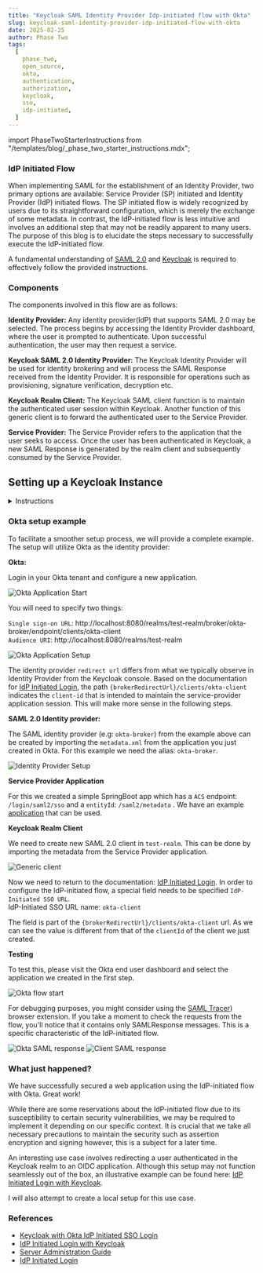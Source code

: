 ```yaml
---
title: "Keycloak SAML Identity Provider Idp-initiated flow with Okta"
slug: keycloak-saml-identity-provider-idp-initiated-flow-with-okta
date: 2025-02-25
author: Phase Two
tags:
  [
    phase_two,
    open_source,
    okta,
    authentication,
    authorization,
    keycloak,
    sso,
    idp-initiated,
  ]
---
```

import PhaseTwoStarterInstructions from "/templates/blog/_phase_two_starter_instructions.mdx";


### IdP Initiated Flow

When implementing SAML for the establishment of an Identity Provider, two primary options are available: Service Provider (SP) initiated and Identity Provider (IdP) initiated flows. The SP initiated flow is widely recognized by users due to its straightforward configuration, which is merely the exchange of some metadata. In contrast, the IdP-initiated flow is less intuitive and involves an additional step that may not be readily apparent to many users. The purpose of this blog is to elucidate the steps necessary to successfully execute the IdP-initiated flow.

A fundamental understanding of [SAML 2.0](https://en.wikipedia.org/wiki/SAML_2.0) and [Keycloak](https://www.keycloak.org/) is required to effectively follow the provided instructions.

### Components

The components involved in this flow are as follows:

**Identity Provider:**
Any identity provider(IdP) that supports SAML 2.0 may be selected. The process begins by accessing the Identity Provider dashboard, where the user is prompted to authenticate. Upon successful authentication, the user may then request a service.

**Keycloak SAML 2.0 Identity Provider:**
The Keycloak Identity Provider will be used for identity brokering and will process the SAML Response received from the Identity Provider. It is responsible for operations such as provisioning, signature verification, decryption etc.

**Keycloak Realm Client:**
The Keycloak SAML client function is to maintain the authenticated user session within Keycloak. Another function of this generic client is to forward the authenticated user to the Service Provider.

**Service Provider:**
The Service Provider refers to the application that the user seeks to access. Once the user has been authenticated in Keycloak, a new SAML Response is generated by the realm client and subsequently consumed by the Service Provider.

## Setting up a Keycloak Instance

<details>
  <summary>Instructions</summary>
  <PhaseTwoStarterInstructions />
</details>

### Okta setup example

To facilitate a smoother setup process, we will provide a complete example. The setup will utilize Okta as the identity provider:

**Okta:**

Login in your Okta tenant and configure a new application.

![Okta Application Start](/blog/saml/idp-init/okta-application-start.png)

You will need to specify two things:

`Single sign-on URL`: http://localhost:8080/realms/test-realm/broker/okta-broker/endpoint/clients/okta-client \
`Audience URI`: http://localhost:8080/realms/test-realm

![Okta Application Setup](/blog/saml/idp-init/okta-application-setup.png)

The identity provider `redirect url` differs from what we typically observe in Identity Provider from the Keycloak console. Based on the documentation for [IdP Initiated Login](https://www.keycloak.org/docs/latest/server_admin/#idp-initiated-login), the path `{brokerRedirectUrl}/clients/okta-client` indicates the `client-id` that is intended to maintain the service-provider application session. This will make more sense in the following steps.

**SAML 2.0 Identity provider:**

The SAML identity provider (e.g: `okta-broker`) from the example above can be created by importing the `metadata.xml` from the application you just created in Okta. For this example we need the alias: `okta-broker`.

![Identity Provider Setup](/blog/saml/idp-init/identity-provider-setup.png)

**Service Provider Application**

For this we created a simple SpringBoot app which has a `ACS` endpoint: `/login/saml2/sso` and a `entityId`: `/saml2/metadata` . We have an example [application](https://github.com/p2-inc/examples/saml2/idp-initiated) that can be used.

**Keycloak Realm Client**

We need to create new SAML 2.0 client in `test-realm`. This can be done by importing the metadata from the Service Provider application.

![Generic client](/blog/saml/idp-init/generic-client.png)

Now we need to return to the documentation: [IdP Initiated Login](https://www.keycloak.org/docs/latest/server_admin/#idp-initiated-login). In order to configure the IdP-initiated flow, a special field needs to be specified `IdP-Initiated SSO URL`. \
IdP-Initiated SSO URL name: `okta-client`

The field is part of the `{brokerRedirectUrl}/clients/okta-client` url. As we can see the value is different from that of the `clientId` of the client we just created.

**Testing**

To test this, please visit the Okta end user dashboard and select the application we created in the first step.

![Okta flow start](/blog/saml/idp-init/okta-init-flow.png)

For debugging purposes, you might consider using the [SAML Tracer](https://support.okta.com/help/s/article/How-to-troubleshoot-with-SAML-Tracer?language=en_US)) browser extension. If you take a moment to check the requests from the flow, you'll notice that it contains only SAMLResponse messages. This is a specific characteristic of the IdP-initiated flow.

![Okta SAML response](/blog/saml/idp-init/okta-saml-response.png) ![Client SAML response](/blog/saml/idp-init/client-saml-response.png)

### What just happened?

We have successfully secured a web application using the IdP-initiated flow with Okta. Great work!

While there are some reservations about the IdP-initiated flow due to its susceptibility to certain security vulnerabilities, we may be required to implement it depending on our specific context. It is crucial that we take all necessary precautions to maintain the security such as assertion encryption and signing however, this is a subject for a later time.

An interesting use case involves redirecting a user authenticated in the Keycloak realm to an OIDC application. Although this setup may not function seamlessly out of the box, an illustrative example can be found here: [IdP Initiated Login with Keycloak](https://www.lumilinks.com/blog/idp-initiated-login-with-keycloak).

I will also attempt to create a local setup for this use case.

### References

- [Keycloak with Okta IdP Initiated SSO Login](https://www.lisenet.com/2020/keycloak-with-okta-idp-initiated-sso-login/)
- [IdP Initiated Login with Keycloak](https://www.lumilinks.com/blog/idp-initiated-login-with-keycloak)
- [Server Administration Guide](https://www.keycloak.org/docs/latest/server_admin/#idp-initiated-login)
- [IdP Initiated Login](https://groups.google.com/g/keycloak-user/c/s_sVxPGLhCs?pli=1)
